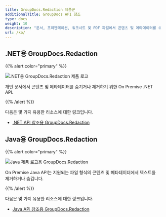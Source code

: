 ```yaml
---
title: GroupDocs.Redaction 제품군
additionalTitle: GroupDocs API 참조
type: docs
weight: 10
description: "문서, 프리젠테이션, 워크시트 및 PDF 파일에서 콘텐츠 및 메타데이터를 수정, 숨기기, 제거하는 등의 작업을 수행하는 교차 플랫폼 애플리케이션 구축"
url: /ko/
---
```


## .NET용 GroupDocs.Redaction

{{% alert color="primary" %}} 

![.NET용 GroupDocs.Redaction 제품 로고](../gdocs_net.png)

개인 문서에서 콘텐츠 및 메타데이터를 숨기거나 제거하기 위한 On Premise .NET API.

{{% /alert %}} 

다음은 몇 가지 유용한 리소스에 대한 링크입니다.

- [.NET API 참조용 GroupDocs.Redaction](/redaction/ko/net/)


## Java용 GroupDocs.Redaction

{{% alert color="primary" %}}

![Java 제품 로고용 GroupDocs.Redaction](../gdocs_java.png)

On Premise Java API는 지원되는 파일 형식의 콘텐츠 및 메타데이터에서 텍스트를 제거하거나 숨깁니다.

{{% /alert %}}

다음은 몇 가지 유용한 리소스에 대한 링크입니다.

- [Java API 참조용 GroupDocs.Redaction](/redaction/java/)
